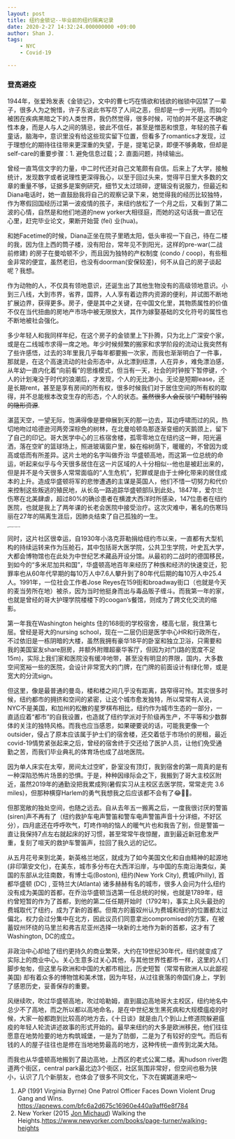 ```yaml
---
layout: post
title: 纽约金锁记--毕业前的纽约隔离记录
date: 2020-2-27 14:32:24.000000000 +09:00
author: Shan J.
tags:
    - NYC
    - Covid-19

---
```

### 登高避疫

1944年，张爱玲发表《金锁记》，文中的曹七巧在情欲和钱欲的枷锁中囚禁了一辈子，很多人为之惋惜，许子东说此书写尽了人间之恶，但却是一步一光明。而如今被困在疾病黑暗之下的人类世界，我仍然觉得，很多时候，可怕的并不是这不确定性本身，而是人与人之间的猜忌，彼此不信任，甚至是憎恶和恨意，年轻的孩子看童话，脑海中，意识里没有给这些现实留下位置，但看多了romantics才发现，过于理想化的期待往往带来更深重的失望，于是，提笔记录，即便不够勇敢，但却是self-care的重要步骤：1. 避免信息过载；2. 直面问题，持续输出。

曾经一直笃信文字的力量，中二时代还对自己文笔颇有自信。后来上了大学，接触统计，发现数字或者说理性更深得我心，以至于回过头来，觉得平日里大多数的文章的重量不够，证据多是案例研究，细节又太过琐碎，逻辑没有说服力，但最近和Diana电话时，她一直鼓励我将自己的观察记录下来，她觉得我的经历比较独特，作为寒假回国经历过第一波疫情的孩子，来纽约放松了一个月之后，又看到了第二波的心情，自然是和他们地道的new yorker大相径庭，而她的这句话我一直记在心里，赶完毕业论文，果断开始营 (fei) 业(hua)。

和她Facetime的时候，Diana正坐在院子里晒太阳，低头审视一下自己，待在二楼的我，因为住上西的筒子楼，没有阳台，常年见不到阳光，这样的pre-war(二战前修建) 的房子在曼哈顿不少，而且因为独特的产权制度 (condo / coop)，有些租金非常的便宜，虽然老旧，也没有doorman(安保较差)，何不从自己的房子谈起呢？我想。

作为动物的人，不仅具有领地意识，还诞生出了其他生物没有的高级领地意识。小到三八线，大到市界，省界，国界，人人享有着边界内资源的便利，并试图不断地扩展边界，获得更多。房子，便是其中之关键，在中国文化里，其物质属性的价值不仅在当代扭曲的房地产市场中被无限放大，其作为嫁娶基础的文化符号的属性也不断地被社会强化。

多少年轻人和我同样年纪，在这个房子的金锁里上下扑腾，只为北上广深安个家，或是在二线城市求得一席之地。年少时候频繁的搬家和求学阶段的流动让我突然有了些许感悟，过去的3年里我几乎每年都要搬一次家，而我也渐渐明白了一件事，那就是，在这个高速流动的社会形态中，从北漂到纽漂，人在异乡，难免漂泊感，从年幼一直内化着“向前看”的思维模式，但当有一天，社会的时钟按下暂停键，个人的计划淹没于时代的浪潮后，才发现，个人的无比渺小。无论是短期lease，还是长期rent，甚至是享有房间的所有权，很多时候我们对于居住空间的所有权的取得，并不总能根本改变生存的形态，个人的状态。~~虽然很多人会反驳“户籍制”挂钩的隐形资源~~.

湛蓝天空，一望无际，饱满得像是要伸展到天的那一边去，耳边呼啸而过的风，热切地吻过哈德逊河两旁深棕色的树林，在北曼哈顿岛那逐渐变细的天鹅颈上，留下了自己的印记。哥大医学中心的三栋宿舍楼，孤零零地立在纽约这一畔，阳光遍洒，落在空旷的篮球场上，照进玻璃窗户里，躲在榕树荫下，暖暖的，不曾因为或高或低而有所差异。这片土地的名字叫做乔治 华盛顿高地，而这第一位总统的命运，听起来似乎与今天很多居住在这一片区域的人十分相似--他也是被赶出来的，但是并不是今天很多人常常面临的“人生危机”，犯罪或是由于士绅化带来的居住成本的上升。造成华盛顿将军的悲惨遭遇的主谋是英国人，他们不惜一切努力和代价来控制这些叛逃的殖民地，从长岛一路追踪华盛顿部队到此处。1847年，爱尔兰伤寒在北美肆虐，超过80%的确诊患者在横渡大西洋时所感染，147位患者在纽约医院，也就是我上了两年课的长老会医院中接受治疗。这次灾难中，著名的伤寒玛丽在27年的隔离生涯后，因肺炎结束了自己孤独的一生。

<img src="https://media.newyorker.com/photos/590965c66552fa0be682ee53/master/w_2560%2Cc_limit/Michaud-Washington-Heights.jpg" alt="Washington Heights 1986." style="zoom:16%;" />

同时，这片社区很幸运，自1930年小洛克菲勒捐给纽约市以来，一直都有大型机构的持续运转来作为压舱石，其中包括哥大医学院，公共卫生学院，叶史瓦大学，大都会博物馆也在此处为中世纪艺术藏品开设分馆。从最初的二战时的德国移民，到如今的“多米尼加共和国”，华盛顿高地百年来经历了种族和经济的快速变迁，犯罪率也从60年代早期的每10万人中7.6人攀升到了80年代后期的每10万人中25.4人。1991年，一位社会工作者Jose Reyes在159街和broadway街口（也就是今天的麦当劳所在地）被杀，因为当时他挺身而出与毒品贩子缠斗。而我第一年的家，也就是曾经的哥大护理学院楼楼下的coogan’s餐馆，则成为了跨文化交流的缩影。

第一年我在Washington heights 住的168街的学校宿舍，楼高七层，我住第七层。曾经是哥大的nursing school，现在一二层仍旧是医学中心HR和行政所在，不过依旧是一栋阴暗的大楼，虽然我拥有豪华18平的卧室和独立卫浴，只需要和我的美国室友share厨房，并额外附赠超豪华客厅，但因为对门(路的宽度不足15m)，实际上我们家和医院没有缓冲地带，甚至没有明显的界限，国内，大多数空间宽裕一些的医院，会设计非常宽大的门牌，在门牌的前面设计有绿化带，或是宽大的分流sign。

但这里，像是最普通的曼岛，楼和楼之间几乎没有距离，路窄得可怜。其实很多时候，纽约都市的拥挤和空间的紧密，让这个城市愈发独特，所以常常有人说，NYC不是美国，和加州的松散的星罗棋布相比，纽约作为城市生态的一部分，一直适应着“都市”的自我设置，也造就了纽约学派对于阶级再生产，不平等和少数群体的关注的独特风格。而我也应当感恩，如果硬要说的话，可能我更像一个outsider，侵占了原本应该属于护士们的宿舍楼，还交着低于市场价的房租，最近covid-19情势紧张起来之后，曾经的宿舍终于交还给了医护人员，让他们免受通勤之苦，而我们毕业典礼的体育场也成了战地医院。

因为单人床实在太窄，房间太过空旷，卧室没有顶灯，我到宿舍的第一周真的是有一种深陷恐怖片场景的恐惧。于是，种种因缘际会之下，我搬到了哥大主校区附近，虽然2019年的通勤没把我累成狗(暑假实习从主校区去医学院，常常走完 3.6 miles)，但那种横穿Harlem的勇气我想我之后应该都不会有了😂🤷‍♀️。

但那宽敞的独处空间，也随之远去。自从去年五一搬离之后，一度我很讨厌的警笛(siren)声不再有了（纽约救护车电声警笛和警车电声警笛声音十分详细，不好区分），四月底还在呼呼吹气，叮咚作响的恼人的暖气片也和我告了别，但是警笛一直让我保持7点左右就起床的好习惯，甚至常常午夜惊醒，直到最近新冠愈发严重，复刻了喧天的救护车警笛声，拉回了我久远的记忆。

从五月花号来到北美，新英格兰地区，就成为了如今美国文化和自由精神的起源地 (非印第安文化)，在美东，城市多分布在大西洋沿岸，与中国的东南沿海类似，美国的东部从北往南数，有博士屯(Boston), 纽约(New York City), 费城(Philly), 首都华盛顿 (DC) , 亚特兰大(Atlanta) 诸多赫赫有名的城市，很多人会问为什么纽约没有成为美国的首都，在乔治华盛顿当选第一任总统的时候，也就是1789年，纽约曾短暂的作为了首都，到他的第二任任期开始时（1792年)，事实上风头最劲的费城取代了纽约，成为了新的首都。但南方的蓄奴州认为费城和纽约的位置都太过偏北，权力会过分集中在北方，因此议员们同意拿出compromised的方案，在被蓄奴州环绕的马里兰和弗吉尼亚州选择一块新的土地作为新的首都，这才有了Washington, DC的成立。

非政治中心却给了纽约更持久的商业繁荣，大约在19世纪30年代，纽约就变成了实际上的商业中心。关心生意多过关心其他，与其他世界性都市一样，这里的人们脚步匆匆，但这里与欧洲和中国的大都市相比，历史短暂（常常有欧洲人以此鄙视美国) 却有着众多的博物馆和美术馆，因为年轻，从过往衰落的帝国们身上，学到了感恩历史，妥善保存的重要。

风继续吹，吹过华盛顿高地，吹过哈勒姆，直到晨边高地哥大主校区，纽约地名中总少不了高地，而之所以都以高地命名，是在中世纪发生黑死病和大规模瘟疫的时候，大家一般都跑到比较高的地方去，《十日谈》就是由几个到山上修道院躲避瘟疫的年轻人轮流讲述故事的形式开始的。最早来纽约的大多是欧洲移民，他们往往愿意在地势险要的地方构筑城堡，一是为了防御，二是为了有较好的空气。而后有钱的人的屋子往往也是修在当地地势最高的地方，这种传统一直传到北美大陆。

而我也从华盛顿高地搬到了晨边高地，上西区的老式公寓二楼。离hudson river跑道两个街区，central park最北边3个街区，社区氛围非常好，但空间也极为狭小，认识了几个新朋友，也体会了很多不同文化，下次在娓娓道来吧～



1. AP (1991 Virginia Byrne) One Patrol Officer Faces Down Violent Drug Gang and Wins. https://apnews.com/bfc6a2d675c16960e440a9aff6e8f784
2. New Yorker (2015 [Jon Michaud](https://www.newyorker.com/contributors/jon-michaud)) Walking the Heights.https://www.newyorker.com/books/page-turner/walking-heights
